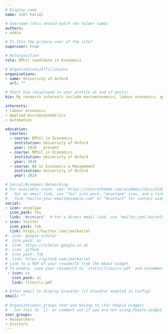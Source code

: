 ```yaml
---
# Display name
name: Joel Kariel

# Username (this should match the folder name)
authors:
- admin

# Is this the primary user of the site?
superuser: true

# Role/position
role: DPhil candidate in Economics

# Organizations/Affiliations
organizations:
- name: University of Oxford
  url: ""

# Short bio (displayed in user profile at end of posts)
bio: My research interests include macroeconomics, labour economics, applied microeconometrics, automation, inequality and machine learning.

interests:
- Labour economics
- Applied microeconometrics
- Automation

education:
  courses:
  - course: DPhil in Economics
    institution: University of Oxford
    year: 2018 - present
  - course: MPhil in Economics
    institution: University of Oxford
    year: 2018
  - course: BA in Economics & Management
    institution: University of Oxford
    year: 2014

# Social/Academic Networking
# For available icons, see: https://sourcethemes.com/academic/docs/widgets/#icons
#   For an email link, use "fas" icon pack, "envelope" icon, and a link in the
#   form "mailto:your-email@example.com" or "#contact" for contact widget.
social:
- icon: envelope
  icon_pack: fas
  link: '#contact'  # For a direct email link, use "mailto:joel.kariel@economics.ox.ac.uk".
- icon: twitter
  icon_pack: fab
  link: https://twitter.com/joelkariel
#- icon: google-scholar
#  icon_pack: ai
#  link: https://scholar.google.co.uk
#- icon: github
#  icon_pack: fab
#  link: https://github.com/joelkariel
# Link to a PDF of your resume/CV from the About widget.
# To enable, copy your resume/CV to `static/files/cv.pdf` and uncomment the lines below.  
 - icon: cv
   icon_pack: ai
   link: files/cv.pdf

# Enter email to display Gravatar (if Gravatar enabled in Config)
email: ""
  
# Organizational groups that you belong to (for People widget)
#   Set this to `[]` or comment out if you are not using People widget.  
user_groups:
- Researchers
- Visitors
---
```

